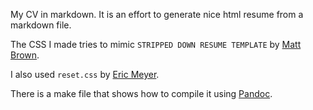 My CV in markdown. It is an effort to generate nice html resume from a markdown file.

The CSS I made tries to mimic `STRIPPED DOWN RESUME TEMPLATE` by [Matt Brown](http://thingsthatarebrown.com/). 

I also used `reset.css` by [Eric Meyer](http://meyerweb.com/eric/tools/css/reset/).

There is a make file that shows how to compile it using [Pandoc](http://johnmacfarlane.net/pandoc/).
